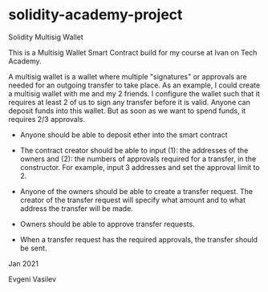 # solidity-academy-project
Solidity Multisig Wallet

This is a Multisig Wallet Smart Contract build for my course at Ivan on Tech Academy. 

A multisig wallet is a wallet where multiple "signatures" or approvals are needed for an outgoing transfer to take place. As an example, I could create a multisig wallet with me and my 2 friends. I configure the wallet such that it requires at least 2 of us to sign any transfer before it is valid. Anyone can deposit funds into this wallet. But as soon as we want to spend funds, it requires 2/3 approvals.

- Anyone should be able to deposit ether into the smart contract

- The contract creator should be able to input (1): the addresses of the owners and (2):  the numbers of approvals required for a transfer, in the constructor. For example, input 3 addresses and set the approval limit to 2. 

- Anyone of the owners should be able to create a transfer request. The creator of the transfer request will specify what amount and to what address the transfer will be made.

- Owners should be able to approve transfer requests.

- When a transfer request has the required approvals, the transfer should be sent. 

Jan 2021

Evgeni Vasilev
